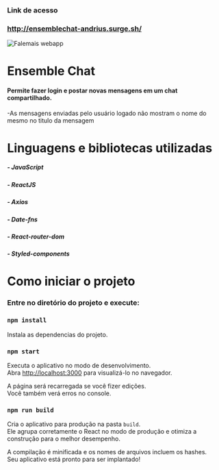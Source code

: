 ### Link de acesso
### http://ensemblechat-andrius.surge.sh/

![Falemais webapp](https://i.ibb.co/VSGZwgk/Capturar.png)
# Ensemble Chat

#### Permite fazer login e postar novas mensagens em um chat compartilhado.
-As mensagens enviadas pelo usuário logado não mostram o nome do mesmo no titulo da mensagem 

# Linguagens e bibliotecas utilizadas

##### - JavaScript
##### - ReactJS
##### - Axios
##### - Date-fns
##### - React-router-dom
##### - Styled-components

# Como iniciar o projeto

### Entre no diretório do projeto e execute:

### `npm install`

Instala as dependencias do projeto.

### `npm start`

Executa o aplicativo no modo de desenvolvimento.<br />
Abra [http://localhost:3000](http://localhost:3000) para visualizá-lo no navegador.

A página será recarregada se você fizer edições. <br />
Você também verá erros no console.

### `npm run build`

Cria o aplicativo para produção na pasta `build`. <br />
Ele agrupa corretamente o React no modo de produção e otimiza a construção para o melhor desempenho.

A compilação é minificada e os nomes de arquivos incluem os hashes. <br />
Seu aplicativo está pronto para ser implantado!